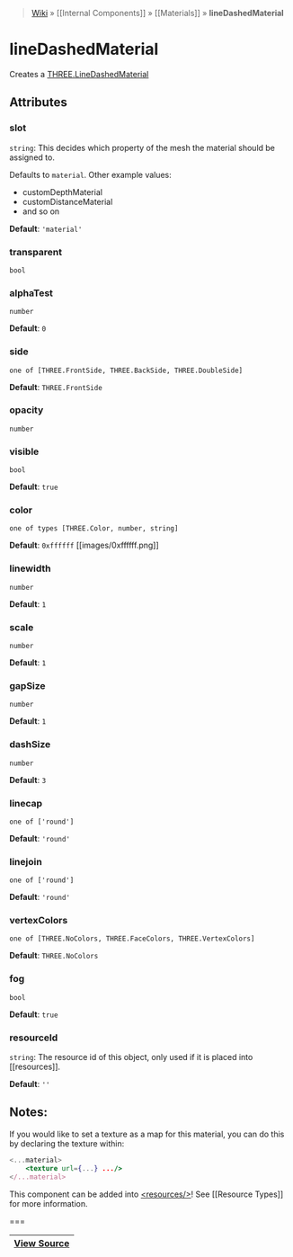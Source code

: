 > [Wiki](Home) » [[Internal Components]] » [[Materials]] » **lineDashedMaterial**

# lineDashedMaterial

Creates a [THREE.LineDashedMaterial](http://threejs.org/docs/#Reference/Materials/LineDashedMaterial)

## Attributes

### slot
``` string ```: This decides which property of the mesh the material should be assigned to.

Defaults to `material`. Other example values:
- customDepthMaterial
- customDistanceMaterial
- and so on

**Default**: `'material'`

### transparent
``` bool ```

### alphaTest
``` number ```

**Default**: `0`

### side
``` one of [THREE.FrontSide, THREE.BackSide, THREE.DoubleSide] ```

**Default**: `THREE.FrontSide`

### opacity
``` number ```

### visible
``` bool ```

**Default**: `true`

### color
``` one of types [THREE.Color, number, string] ```

**Default**: `0xffffff` [[images/0xffffff.png]]

### linewidth
``` number ```

**Default**: `1`

### scale
``` number ```

**Default**: `1`

### gapSize
``` number ```

**Default**: `1`

### dashSize
``` number ```

**Default**: `3`

### linecap
``` one of ['round'] ```

**Default**: `'round'`

### linejoin
``` one of ['round'] ```

**Default**: `'round'`

### vertexColors
``` one of [THREE.NoColors, THREE.FaceColors, THREE.VertexColors] ```

**Default**: `THREE.NoColors`

### fog
``` bool ```

**Default**: `true`

### resourceId
``` string ```: The resource id of this object, only used if it is placed into [[resources]].

**Default**: `''`

## Notes:

If you would like to set a texture as a map for this material, 
you can do this by declaring the texture within:

```jsx
<...material>
    <texture url={...} .../>
</...material>
```

This component can be added into [&lt;resources/&gt;](resources)! See [[Resource Types]] for more information.

===

|**[View Source](../blob/master/src/lib/descriptors/Material/LineDashedMaterialDescriptor.js)**|
 ---|
